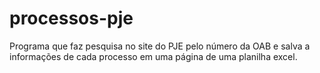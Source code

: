 # processos-pje
Programa que faz pesquisa no site do PJE pelo número da OAB e salva a informações de cada processo em uma página de uma planilha excel.
